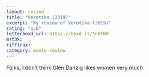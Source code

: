 ```yaml
---
layout: review
title: "Verotika (2019)"
excerpt: "My review of Verotika (2019)"
rating: "1.0"
letterboxd_url: https://boxd.it/1n0FBH
mst3k:
rifftrax:
category: movie-review
---
```


Folks, I don’t think Glen Danzig likes women very much
